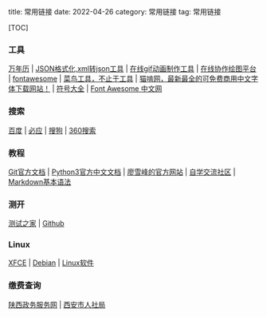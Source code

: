 title: 常用链接
date: 2022-04-26
category: 常用链接
tag: 常用链接

[TOC]

### 工具

[万年历](https://wannianli.tianqi.com/) | [JSON格式化,xml转json工具](https://www.bejson.com/) | [在线gif动画制作工具](https://www.intogif.com/) | [在线协作绘图平台](https://www.processon.com/login?f=index) |  [fontawesome](http://www.fontawesome.com.cn/cheatsheet/) | [菜鸟工具，不止于工具](https://c.runoob.com/) | [猫啃网，最新最全的可免费商用中文字体下载网站！](https://www.maoken.com/) | [符号大全](http://www.fhdq.net/) | [Font Awesome 中文网](http://www.fontawesome.com.cn/cheatsheet/)

### 搜索

[百度](https://www.baidu.com) | [必应](https://www.bing.com) | [搜狗](https://www.sogou.com/) | [360搜索](https://www.so.com/)

### 教程

[Git官方文档](https://git-scm.com/book/zh/v2) | [Python3官方中文文档](https://docs.python.org/zh-cn/3/) | [廖雪峰的官方网站](https://www.liaoxuefeng.com/) | [自学交流社区](https://www.kuangstudy.com/course) | [Markdown基本语法](http://markdown.p2hp.com/basic-syntax/)

### 测开

[测试之家](http://testerhome.com/) | [Github](https://www.github.com)

### Linux

[XFCE](https://www.xfce.org/) | [Debian](https://www.debian.org) | [Linux软件](https://alternativeto.net/platform/linux/)

### 缴费查询

[陕西政务服务网](http://1.85.55.147:17007) | [西安市人社局](http://1.85.18.186:8615/)